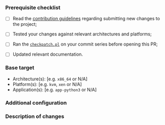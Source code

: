 <!--

Thank you for opening a new PR to the Unikraft Open Source Project!  We welcome
new changes, features, fixes, and more!  Please fill in this form to indicate
the status of your PR.  Please ensure you have read the contribution guidelines
before opening a new PR as this will cover the PR process:

  https://docs.unikraft.org/contribute.html

-->

### Prerequisite checklist

<!--
Please mark items appropriately:
-->

 - [ ] Read the [contribution guidelines](https://docs.unikraft.org/contribute.html) regarding submitting new changes to the project;
 - [ ] Tested your changes against relevant architectures and platforms;
 - [ ] Ran the [`checkpatch.pl`](https://github.com/unikraft/unikraft/blob/staging/support/scripts/checkpatch.pl) on your commit series before opening this PR;
 - [ ] Updated relevant documentation.


### Base target

 - Architecture(s): [e.g. `x86_64` or N/A]
 - Platform(s): [e.g. `kvm`, `xen` or N/A]
 - Application(s): [e.g. `app-python3` or N/A]


### Additional configuration

<!--
Please specify any additional configuration which is needed for this feature to
work or any new configuration parameters which are introduced by this PR.  This
will help during the review process.  For example:

 - `CONFIG_LIBUKDEBUG=y`

-->

### Description of changes

<!--
Please provide a detailed description of the changes made in this new PR.
-->
